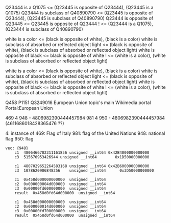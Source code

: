 Q23444  is a  Q1075 <= (Q23445  is opposite of  Q23444), (Q23445  is a  Q1075)
Q23444  is subclass of  Q40890790 <= (Q23445  is opposite of  Q23444), (Q23445  is subclass of  Q40890790)
Q23444  is opposite of  Q23445 <= Q23445  is opposite of  Q23444
! <= (Q23444  is a  Q1075), (Q23444  is subclass of  Q40890790)


white  is a  color <= (black  is opposite of  white), (black  is a  color)
white  is subclass of  absorbed or reflected object light <= (black  is opposite of  white), (black  is subclass of  absorbed or reflected object light)
white  is opposite of  black <= black  is opposite of  white
! <= (white  is a  color), (white  is subclass of  absorbed or reflected object light)


white  is a  color <= (black  is opposite of  white), (black  is a  color)
white  is subclass of  absorbed or reflected object light <= (black  is opposite of  white), (black  is subclass of  absorbed or reflected object light)
white  is opposite of  black <= black  is opposite of  white
! <= (white  is a  color), (white  is subclass of  absorbed or reflected object light)


Q458 P1151 Q3249016
European Union  topic's main Wikimedia portal  Portal:European Union

469 4 948 - 4806982390444457984
981 4 950 - 4806982390444457984  (4611686018428365476 ??)

4: instance of
469: Flag of Italy
981: flag of the United Nations
948: national flag
950: flag


    vec: {948}
		c1	4806466702311161856	unsigned __int64 0x42B4000000000000
		c3	515670953426944	unsigned __int64        0x1D50000000000

		c1	4807029652264583168	unsigned __int64 0x42B6000000000000
		c3	1078620906848256	unsigned __int64      0x3D50000000000

		c1	0x458d000000000000	unsigned __int64
		c2	0x000000004d000000	unsigned __int64
		c3	0x00000fd600000000	unsigned __int64
		result	0x458d0fd64d000000	unsigned __int64

		c1	0x458d000000000000	unsigned __int64
		c2	0x000000014d000000	unsigned __int64
		c3	0x00000fd700000000	unsigned __int64
		result	0x458d0fd64d000000	unsigned __int64

